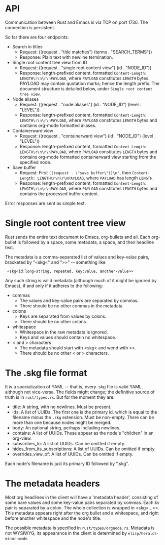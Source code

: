 # API

Communication between Rust and Emacs is via TCP on port 1730. The connection is persistent.

So far there are four endpoints:

- Search in titles
  - Request: ((request . "title matches") (terms . "SEARCH_TERMS"))
  - Response: Plain text with newline termination.
- Single root content tree view from ID
  - Request: ((request . "single root content view") (id . "NODE_ID"))
  - Response: length-prefixed content, formatted `Content-Length: LENGTH\r\n\r\nPAYLOAD`, where `PAYLOAD` constitutes `LENGTH` bytes. PAYLOAD may contain quotation marks; hence the length prefix. The document structure is detailed below, under `Single root content tree view`.
- Node aliases
  - Request: ((request . "node aliases") (id . "NODE_ID") (level . "LEVEL"))
  - Response: length-prefixed content, formatted `Content-Length: LENGTH\r\n\r\nPAYLOAD`, where `PAYLOAD` constitutes `LENGTH` bytes and contains org-mode formatted aliases.
- Containerward view
  - Request: ((request . "containerward view") (id . "NODE_ID") (level . "LEVEL"))
  - Response: length-prefixed content, formatted `Content-Length: LENGTH\r\n\r\nPAYLOAD`, where `PAYLOAD` constitutes `LENGTH` bytes and contains org-mode formatted containerward view starting from the specified node.
- Save buffer
  - Request: First `((request . \"save buffer\"))\n"`, then `Content-Length: LENGTH\r\n\r\nPAYLOAD`, where `PAYLOAD` has length `LENGTH`.
  - Response: length-prefixed content, formatted `Content-Length: LENGTH\r\n\r\nPAYLOAD`, where `PAYLOAD` constitutes `LENGTH` bytes and contains the processed buffer content.

Error responses are sent as simple text.

# Single root content tree view

Rust sends the entire text document to Emacs, org-bullets and all.
Each org-bullet is followed by a space, some metadata, a space,
and then headline text.

The metadata is a comma-separated list of values and key-value pairs,
bracketed by "<skg<" and ">>" -- something like
```
 <skg<id:long-string, repeated, key:value, another-value>>
```

Any such string is valid metadata
(although much of it might be ignored by Emacs),
if and only if it adheres to the following:

- commas
  - The values and key-value pairs are separated by commas.
  - There should be no other commas in the metadata.
- colons
  - Keys are separated from values by colons.
  - There should be no other colons.
- whitespace
  - Whitespace in the raw metadata is ignored.
  - Keys and values should contain no whitespace.
- < and > characters
  - The metadata should start with <skg< and wend with >>.
  - There should be no other < or > characters.

# The .skg file format

It is a specialization of YAML -- that is, every .skg file is valid YAML, although not vice-versa. The fields might change; the definitive source of truth is in `rust/types.rs`. But for the moment they are:

- title: A string, with no newlines. Must be present.
- ids: A list of UUIDs. The first one is the primary id, which is equal to the filename minus the `.skg` extension. Must be non-empty. There can be more than one because nodes might be merged.
- body: An optional string, perhaps including newlines.
- contains: A list of UUIDs. These appear as the node's "children" in an org-view.
- subscribes_to: A list of UUIDs. Can be omitted if empty.
- hides_from_its_subscriptions: A list of UUIDs. Can be omitted if empty.
- overrides_view_of: A list of UUIDs. Can be omitted if empty.

Each node's filename is just its primary ID followed by ".skg".

# The metadata headers

Most org headlines in the client will have a 'metadata header',
consisting of some bare values and some key-value pairs
separated by commas. Each kv pair is separated by a colon.
The whole collection is wrapped in <skg<...>>.
This metadata appears right after the org bullet and a whitespace,
and right before another whitespace and the node's title.

The possible metadata is specified in `rust/types/orgnode.rs`.
Metadata is not WYSIWYG; its appearance in the client
is determined by `elisp/heralds-minor-mode`.
